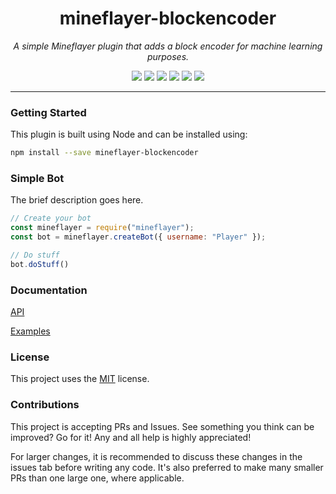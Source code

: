 <h1 align="center">mineflayer-blockencoder</h1>
<p align="center"><i>A simple Mineflayer plugin that adds a block encoder for machine learning purposes.</i></p>

<p align="center">
  <img src="https://github.com/TheDudeFromCI/mineflayer-blockencoderate/workflows/Build/badge.svg" />
  <img src="https://img.shields.io/npm/v/mineflayer-blockencoder" />
  <img src="https://img.shields.io/github/repo-size/TheDudeFromCI/mineflayer-blockencoder" />
  <img src="https://img.shields.io/npm/dm/mineflayer-blockencoder" />
  <img src="https://img.shields.io/github/contributors/TheDudeFromCI/mineflayer-blockencoder" />
  <img src="https://img.shields.io/github/license/TheDudeFromCI/mineflayer-blockencoder" />
</p>

---

### Getting Started

This plugin is built using Node and can be installed using:
```bash
npm install --save mineflayer-blockencoder
```

### Simple Bot

The brief description goes here.

```js
// Create your bot
const mineflayer = require("mineflayer");
const bot = mineflayer.createBot({ username: "Player" });

// Do stuff
bot.doStuff()
```

### Documentation

[API](https://github.com/TheDudeFromCI/mineflayer-blockencoder/blob/master/docs/api.md)

[Examples](https://github.com/TheDudeFromCI/mineflayer-blockencoder/tree/master/examples)

### License

This project uses the [MIT](https://github.com/TheDudeFromCI/mineflayer-blockencoder/blob/master/LICENSE) license.

### Contributions

This project is accepting PRs and Issues. See something you think can be improved? Go for it! Any and all help is highly appreciated!

For larger changes, it is recommended to discuss these changes in the issues tab before writing any code. It's also preferred to make many smaller PRs than one large one, where applicable.
